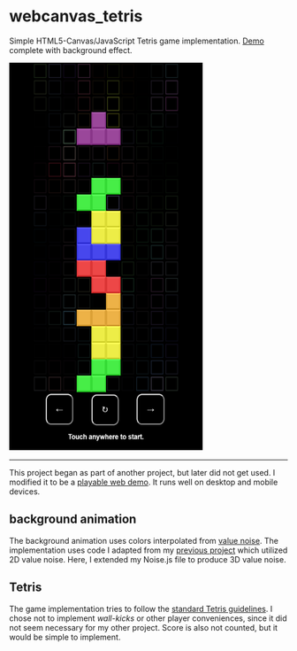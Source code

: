 # webcanvas_tetris
Simple HTML5-Canvas/JavaScript Tetris game implementation. [Demo](https://havorax.github.io/webcanvas_tetris/) complete with background effect.

<img src="img/tetris.png" alt="Image of web demo being played" width="350" height="700"></img>

---

This project began as part of another project, but later did not get used. I modified it to be a [playable web demo](https://havorax.github.io/webcanvas_tetris/). It runs well on desktop and mobile devices.

## background animation

The background animation uses colors interpolated from [value noise](https://en.wikipedia.org/wiki/Value_noise). The implementation uses code I adapted from my [previous project](https://github.com/Havorax/Aurora-Effect) which utilized 2D value noise. Here, I extended my Noise.js file to produce 3D value noise.

## Tetris

The game implementation tries to follow the [standard Tetris guidelines](http://tetris.wikia.com/wiki/Tetris_Guideline). I chose not to implement *wall-kicks* or other player conveniences, since it did not seem necessary for my other project. Score is also not counted, but it would be simple to implement.
